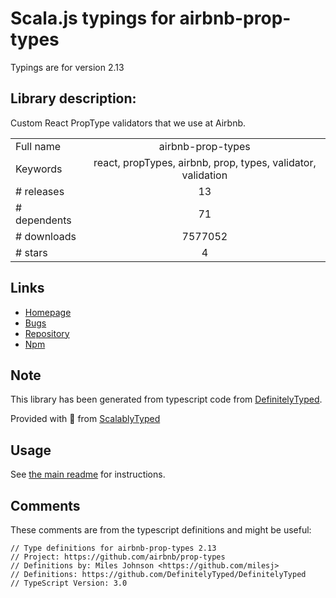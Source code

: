 
# Scala.js typings for airbnb-prop-types

Typings are for version 2.13

## Library description:
Custom React PropType validators that we use at Airbnb.

|                    |                 |
| ------------------ | :-------------: |
| Full name          | airbnb-prop-types |
| Keywords           | react, propTypes, airbnb, prop, types, validator, validation |
| # releases         | 13 |
| # dependents       | 71 |
| # downloads        | 7577052 |
| # stars            | 4 |

## Links
- [Homepage](https://github.com/airbnb/prop-types#readme)
- [Bugs](https://github.com/airbnb/prop-types/issues)
- [Repository](https://github.com/airbnb/prop-types)
- [Npm](https://www.npmjs.com/package/airbnb-prop-types)
    


## Note
This library has been generated from typescript code from [DefinitelyTyped](https://definitelytyped.org).

Provided with :purple_heart: from [ScalablyTyped](https://github.com/oyvindberg/ScalablyTyped)

## Usage
See [the main readme](../../readme.md) for instructions.

## Comments

These comments are from the typescript definitions and might be useful:
```
// Type definitions for airbnb-prop-types 2.13
// Project: https://github.com/airbnb/prop-types
// Definitions by: Miles Johnson <https://github.com/milesj>
// Definitions: https://github.com/DefinitelyTyped/DefinitelyTyped
// TypeScript Version: 3.0

```

